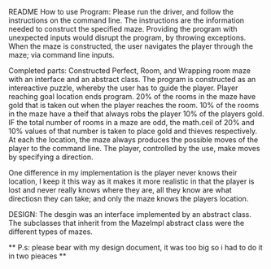 README
How to use Program: 
Please run the driver, and follow the instructions on the command line. 
The instructions are the information needed to construct the specified maze. 
Providing the program with unexpected inputs would disrupt the program, by 
throwing exceptions. 
When the maze is constructed, the user navigates the player through the maze; via
command line inputs. 


Completed parts: 
Constructed Perfect, Room, and Wrapping room maze with an interface and an 
abstract class. 
The program is constructed as an intereactive puzzle, whereby the user has to 
guide the player. 
Player reaching goal location ends program. 
20% of the rooms in the maze have gold that is taken out when the player reaches
the room. 
10% of the rooms in the maze have a theif that always robs the player 10% of 
the players gold. 
IF the total number of rooms in a maze are odd, the math.ceil of 20% and 10% 
values of that number is taken to place gold and thieves respectively. 
At each the location, the maze always produces the possible moves of the player 
to the command line. 
The player, controlled by the use, make moves by specifying a direction. 

One difference in my implementation is the player never knows their location, 
I keep it this way as it makes it more realistic in that the player is lost 
and never really knows where they are, all they know are what directiosn they can
take; and only the maze knows the players location. 


DESIGN: 
The desgin was an interface implemented by an abstract class. 
The subclasses that inherit from the MazeImpl abstract class were the different 
types of mazes. 


** P.s: please bear with my design document, it was too big so i had to do it in 
two pieaces **